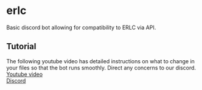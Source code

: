 # erlc
Basic discord bot allowing for compatibility to ERLC via API.

## Tutorial
The following youtube video has detailed instructions on what to change in your files so that the bot runs smoothly. Direct any concerns to our discord.  
[Youtube video ](https://www.youtube.com/watch?v=eoLE-LehRg8&ab_channel=SFRP)   
[Discord](https://www.youtube.com/watch?v=eoLE-LehRg8&ab_channel=SFRP)  
